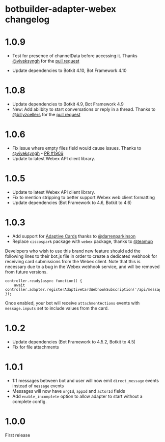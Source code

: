 # botbuilder-adapter-webex changelog

# 1.0.9

* Test for presence of channelData before accessing it. Thanks [@viveksyngh](https://github.com/viveksyngh) for the [pull request](https://github.com/howdyai/botkit/pull/2010)

* Update dependencies to Botkit 4.10, Bot Framework 4.10



# 1.0.8

* Update dependencies to Botkit 4.9, Bot Framework 4.9
* New: Add abilbity to start conversations or reply in a thread. Thanks to [@billyzoellers](https://github.com/billyzoellers) for the [pull request](https://github.com/howdyai/botkit/pull/1942)

# 1.0.6

* Fix issue where empty files field would cause issues. Thanks to [@viveksyngh](https://github.com/viveksyngh) - [PR #1906](https://github.com/howdyai/botkit/pull/1906)
* Update to latest Webex API client library.


# 1.0.5

* Update to latest Webex API client library.
* Fix to mention stripping to better support Webex web client formatting
* Update dependencies (Bot Framework to 4.6, Botkit to 4.6)

# 1.0.3

* Add support for [Adaptive Cards](https://developer.webex.com/blog/new-buttons-cards-webex-teams) thanks to [@darrenparkinson](https://github.com/howdyai/botkit/pull/1760)
* Replace `ciscospark` package with `webex` package, thanks to [@teamup](https://github.com/howdyai/botkit/pull/1748)

Developers who wish to use this brand new feature should add the following lines to their bot.js file
in order to create a dedicated webhook for receiving card submissions from the Webex client. Note that this
is necessary due to a bug in the Webex webhook service, and will be removed from future versions.

```
controller.ready(async function() {
    await controller.adapter.registerAdaptiveCardWebhookSubscription('/api/messages');
});
```

Once enabled, your bot will receive `attachmentActions` events with `message.inputs` set to include values from the card.

# 1.0.2

* Update dependencies (Bot Framework to 4.5.2, Botkit to 4.5)
* Fix for file attachments

# 1.0.1

* 1:1 messages between bot and user will now emit `direct_message` events instead of `message` events
* Messages will now have `orgId`, `appId` and `actorId` fields
* Add `enable_incomplete` option to allow adapter to start without a complete config.

# 1.0.0 

First release

